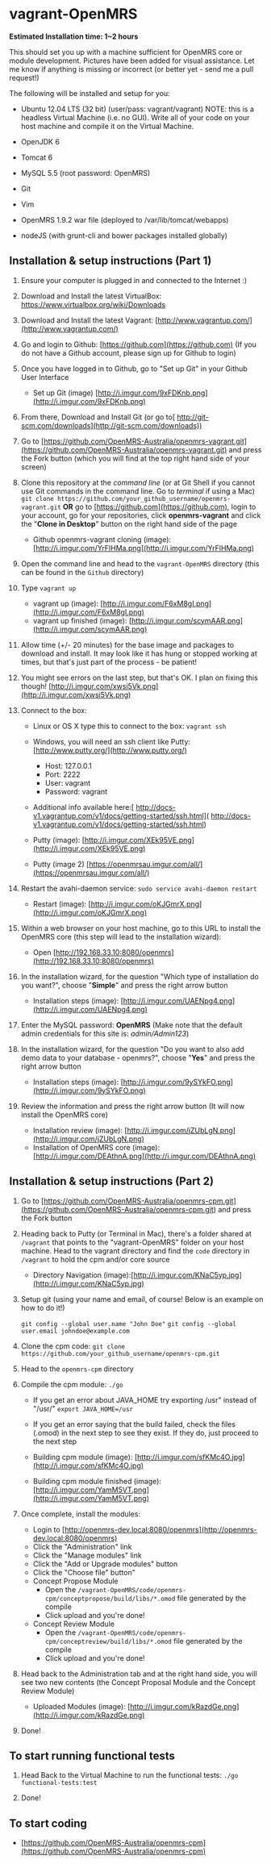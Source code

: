 **vagrant-OpenMRS**
====================
**Estimated Installation time: 1~2 hours**

This should set you up with a machine sufficient for OpenMRS core or module development. Pictures have been added for visual assistance.  Let me know if anything is missing or incorrect (or better yet - send me a pull request!)

The following will be installed and setup for you:

- Ubuntu 12.04 LTS (32 bit) (user/pass: vagrant/vagrant) NOTE: this is a headless Virtual Machine (i.e. no GUI). Write all of your code on your host machine and compile it on the Virtual Machine.

- OpenJDK 6

- Tomcat 6

- MySQL 5.5 (root password: OpenMRS)

- Git

- Vim

- OpenMRS 1.9.2 war file (deployed to /var/lib/tomcat/webapps)

- nodeJS (with grunt-cli and bower packages installed globally)

**Installation & setup instructions (Part 1)**
-----------------------------------------------
1. Ensure your computer is plugged in and connected to the Internet :)

2. Download and Install the latest VirtualBox: [https://www.virtualbox.org/wiki/Downloads ](https://www.virtualbox.org/wiki/Downloads )

3. Download and Install the latest Vagrant: [http://www.vagrantup.com/](http://www.vagrantup.com/)

4. Go and login to Github: [https://github.com](https://github.com) (If you do not have a Github account, please sign up for Github to login)

5. Once you have logged in to Github, go to "Set up Git" in your Github User Interface 
	*	Set up Git (image) [http://i.imgur.com/9xFDKnb.png](http://i.imgur.com/9xFDKnb.png)

6. From there, Download and Install Git (or go to[ http://git-scm.com/downloads](http://git-scm.com/downloads))

7. Go to [https://github.com/OpenMRS-Australia/openmrs-vagrant.git](https://github.com/OpenMRS-Australia/openmrs-vagrant.git) and press the Fork button (which you will find at the top right hand side of your screen)

8. Clone this repository at the *command line* (or at Git Shell if you cannot use Git commands in the command line. Go to *terminal* if using a Mac) ```git clone https://github.com/your_github_username/openmrs-vagrant.git```  **OR** go to [https://github.com](https://github.com), login to your account, go for your repositories, click **openmrs-vagrant** and click the "**Clone in Desktop**" button on the right hand side of the page
	*	Github openmrs-vagrant cloning (image): [http://i.imgur.com/YrFlHMa.png](http://i.imgur.com/YrFlHMa.png)

9. Open the command line and head to the ```vagrant-OpenMRS``` directory (this can  be found in the ```Github``` directory)

10. Type ```vagrant up``` 
	*	vagrant up (image): [http://i.imgur.com/F6xM8gI.png](http://i.imgur.com/F6xM8gI.png)
	*	vagrant up finished (image): [http://i.imgur.com/scymAAR.png](http://i.imgur.com/scymAAR.png)

11. Allow time (+/- 20 minutes) for the base image and packages to download and install. It may look like it has hung or stopped working at times, but that's just part of the process - be patient!

12. You might see errors on the last step, but that's OK. I plan on fixing this though! [http://i.imgur.com/xwsi5Vk.png](http://i.imgur.com/xwsi5Vk.png)

13. Connect to the box: 
	*	Linux or OS X type this to connect to the box: ```vagrant ssh```

	*  Windows, you will need an ssh client like Putty: [http://www.putty.org/](http://www.putty.org/)
		*	Host: 127.0.0.1
		*	Port: 2222
		*	User: vagrant
		*	Password: vagrant
	
	*	Additional info available here:[ http://docs-v1.vagrantup.com/v1/docs/getting-started/ssh.html]( http://docs-v1.vagrantup.com/v1/docs/getting-started/ssh.html)
	*	Putty (image): [http://i.imgur.com/XEk95VE.png](http://i.imgur.com/XEk95VE.png)
	*	Putty (image 2) [https://openmrsau.imgur.com/all/](https://openmrsau.imgur.com/all/)

14. Restart the avahi-daemon service: ```sudo service avahi-daemon restart```
	*	Restart (image): [http://i.imgur.com/oKJGmrX.png](http://i.imgur.com/oKJGmrX.png)

15. Within a web browser on your host machine, go to this URL to install the OpenMRS core (this step will lead to the installation wizard):
	*	Open [http://192.168.33.10:8080/openmrs](http://192.168.33.10:8080/openmrs)

16. In the installation wizard, for the question "Which type of installation do you want?", choose "**Simple**" and press the right arrow button
	*	Installation steps (image): [http://i.imgur.com/UAENpg4.png](http://i.imgur.com/UAENpg4.png)
	
17. Enter the MySQL password: **OpenMRS**
(Make note that the default admin credentials for this site is: *admin/Admin123*)

18. In the installation wizard, for the question "Do you want to also add demo data to your database - openmrs?", choose "**Yes**" and press the right arrow button
	*	Installation steps (image): [http://i.imgur.com/9ySYkFO.png](http://i.imgur.com/9ySYkFO.png)
	
19. Review the information and press the right arrow button (It will now install the OpenMRS core)
	*	Installation review (image): [http://i.imgur.com/jZUbLgN.png](http://i.imgur.com/jZUbLgN.png)
	*	Installation of OpenMRS core (image): [http://i.imgur.com/DEAthnA.png](http://i.imgur.com/DEAthnA.png) 

**Installation & setup instructions (Part 2)**
------------------------------------------------

1. Go to [https://github.com/OpenMRS-Australia/openmrs-cpm.git](https://github.com/OpenMRS-Australia/openmrs-cpm.git) and press the Fork button

2. Heading back to Putty (or Terminal in Mac), there's a folder shared at ```/vagrant``` that points to the "vagrant-OpenMRS" folder on your host machine. Head to the vagrant directory and find the ```code``` directory in ```/vagrant``` to hold the cpm and/or core source
	*	Directory Navigation (image):[http://i.imgur.com/KNaC5yp.jpg](http://i.imgur.com/KNaC5yp.jpg)

3. Setup git (using your name and email, of course! Below is an example on how to do it!)
	 
	```git config --global user.name "John Doe"```
	```git config --global user.email johndoe@example.com```

4. Clone the cpm code: ```git clone https://github.com/your_github_username/openmrs-cpm.git```

5. Head to the ```openmrs-cpm``` directory

6. Compile the cpm module: ```./go```
	* If you get an error about JAVA_HOME try exporting /usr" instead of "/usr/" ```export JAVA_HOME=/usr```

	* If you get an error saying that the build failed, check the files (.omod) in the next step to see they exist. If they do, just proceed to the next step
	* Building cpm module (image): [http://i.imgur.com/sfKMc4O.jpg](http://i.imgur.com/sfKMc4O.jpg)
	* Building cpm module finished (image): [http://i.imgur.com/YamM5VT.png](http://i.imgur.com/YamM5VT.png)
	
7. Once complete, install the modules:
	*	Login to [http://openmrs-dev.local:8080/openmrs](http://openmrs-dev.local:8080/openmrs)
	*	Click the "Administration" link
	*	Click the "Manage modules" link
	*	Click the "Add or Upgrade modules" button
	*	Click the "Choose file" button"
	*	Concept Propose Module
		*	Open the ```/vagrant-OpenMRS/code/openmrs-cpm/conceptpropose/build/libs/*.omod``` file generated by the compile
		*	Click upload and you're done!
	*	Concept Review Module
		*	Open the ```/vagrant-OpenMRS/code/openmrs-cpm/conceptreview/build/libs/*.omod``` file generated by the compile
		*	Click upload and you're done!

8.	Head back to the Administration tab and at the right hand side, you will see two new contents (the Concept Proposal Module and the Concept Review Module)
	*	Uploaded Modules (image): [http://i.imgur.com/kRazdGe.png](http://i.imgur.com/kRazdGe.png)

9. Done!

**To start running functional tests**
----------------------------------
1. Head Back to the Virtual Machine to run the functional tests: ```./go functional-tests:test```

2. Done!

**To start coding**
------------------------
- [https://github.com/OpenMRS-Australia/openmrs-cpm](https://github.com/OpenMRS-Australia/openmrs-cpm)